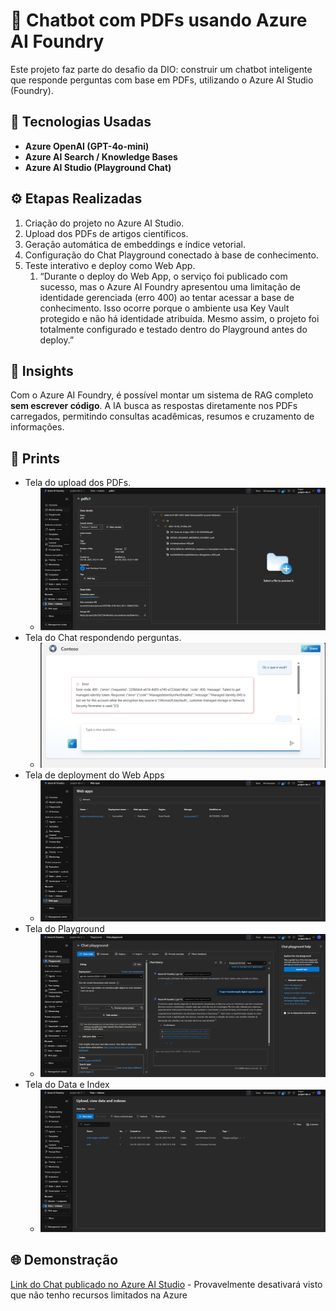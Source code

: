 # 🤖 Chatbot com PDFs usando Azure AI Foundry

Este projeto faz parte do desafio da DIO: construir um chatbot inteligente que responde perguntas com base em PDFs, utilizando o Azure AI Studio (Foundry).

## 🚀 Tecnologias Usadas
- **Azure OpenAI (GPT-4o-mini)**
- **Azure AI Search / Knowledge Bases**
- **Azure AI Studio (Playground Chat)**

## ⚙️ Etapas Realizadas
1. Criação do projeto no Azure AI Studio.
2. Upload dos PDFs de artigos científicos.
3. Geração automática de embeddings e índice vetorial.
4. Configuração do Chat Playground conectado à base de conhecimento.
5. Teste interativo e deploy como Web App.
    1. “Durante o deploy do Web App, o serviço foi publicado com sucesso, mas o Azure AI Foundry apresentou uma limitação de identidade gerenciada (erro 400) ao tentar acessar a base de conhecimento. Isso ocorre porque o ambiente usa Key Vault protegido e não há identidade atribuída. Mesmo assim, o projeto foi totalmente configurado e testado dentro do Playground antes do deploy.”

## 🧠 Insights
Com o Azure AI Foundry, é possível montar um sistema de RAG completo **sem escrever código**. 
A IA busca as respostas diretamente nos PDFs carregados, permitindo consultas acadêmicas, resumos e cruzamento de informações.

## 📸 Prints
- Tela do upload dos PDFs.
    - ![Texto Alternativo](https://github.com/LuiZzz-Menezes/chatbot-pdf-azure-foundry/blob/ae07e237bb45938802ed166ab445e2b7d057481d/images/Upload%20pdfs.png)
- Tela do Chat respondendo perguntas.
    - ![Texto Alternativo](https://github.com/LuiZzz-Menezes/chatbot-pdf-azure-foundry/blob/ae07e237bb45938802ed166ab445e2b7d057481d/images/chatbot.png)
- Tela de deployment do Web Apps
    - ![Texto Alternativo](https://github.com/LuiZzz-Menezes/chatbot-pdf-azure-foundry/blob/ae07e237bb45938802ed166ab445e2b7d057481d/images/web%20app.png)
- Tela do Playground
    - ![Texto Alternativo](https://github.com/LuiZzz-Menezes/chatbot-pdf-azure-foundry/blob/ae07e237bb45938802ed166ab445e2b7d057481d/images/Playground.png)
- Tela do Data e Index
    - ![Texto Alternativo](https://github.com/LuiZzz-Menezes/chatbot-pdf-azure-foundry/blob/main/images/Data%20e%20Index.png)

## 🌐 Demonstração
[Link do Chat publicado no Azure AI Studio](https://chatbot-transformacaodigital-dio.azurewebsites.net/) - Provavelmente desativará visto que não tenho recursos limitados na Azure

